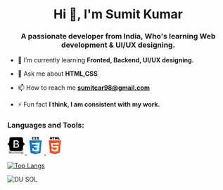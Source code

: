 
<h1 align="center">Hi 👋, I'm Sumit Kumar</h1>
<h3 align="center">A passionate developer from India, Who's learning Web development & UI/UX designing.</h3>

- 🌱 I’m currently learning **Fronted, Backend, UI/UX designing.**

- 💬 Ask me about **HTML,CSS**

- 📫 How to reach me **sumitcar98@gmail.com**

- ⚡ Fun fact **I think, I am consistent with my work.**

<!-- <h3 align="left">Connect with me:</h3> -->
<p align="left">
</p>

<h3 align="left">Languages and Tools:</h3>
<p align="left"> <a href="https://getbootstrap.com" target="_blank" rel="noreferrer"> <img src="https://raw.githubusercontent.com/devicons/devicon/master/icons/bootstrap/bootstrap-plain-wordmark.svg" alt="bootstrap" width="40" height="40"/> </a> <a href="https://www.w3schools.com/css/" target="_blank" rel="noreferrer"> <img src="https://raw.githubusercontent.com/devicons/devicon/master/icons/css3/css3-original-wordmark.svg" alt="css3" width="40" height="40"/> </a> <a href="https://www.w3schools.com/html/" target="_blank" rel="noreferrer"> <img src="https://raw.githubusercontent.com/devicons/devicon/master/icons/html5/html5-original-wordmark.svg" alt="html5" width="40" height="40"/> </a> </p>

[![Top Langs](https://github-readme-stats.vercel.app/api/top-langs/?username=Sumit0o0)](https://github.com/Sumit0o0/github-readme-stats)

![DU SOL](https://user-images.githubusercontent.com/97524217/204145125-ed1d71aa-fa58-4baf-b21a-f7e9dcc131ad.jpg)
